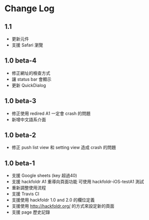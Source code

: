 # Change Log

## 1.1

- 更新元件
- 支援 Safari 瀏覽

## 1.0 beta-4

- 修正網址的檢查方式
- 讓 status bar 會顯示
- 更新 QuickDialog

## 1.0 beta-3

- 修正使用 redired A1 一定會 crash 的問題
- 新增中文語系介面

## 1.0 beta-2

- 修正 push list view 和 setting view 造成 crash 的問題

## 1.0 beta-1

- 支援 Google sheets (key 超過40)
- 支援 hackfoldr A1 重導向頁面功能
可使用 hackfoldr-iOS-testA1 測試
- 重新調整使用流程
- 支援 Travis CI
- 支援使用 hackfoldr 1.0 and 2.0 的欄位定義
- 支援使用 http://hackfoldr.org/ 的方式來設定新的頁面
- 支援 page 歷史記錄
